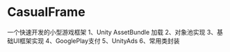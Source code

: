# CasualFrame

一个快速开发的小型游戏框架
1、Unity AssetBundle 加载
2、对象池实现
3、基础UI框架实现
4、GooglePlay支付
5、UnityAds
6、常用类封装
